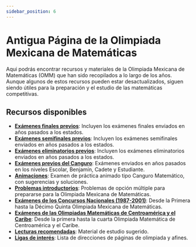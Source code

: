 ```yaml
---
sidebar_position: 6
---
```


# Antigua Página de la Olimpiada Mexicana de Matemáticas

Aqui podrás encontrar recursos y materiales de la Olimpiada Mexicana de Matemáticas (OMM) que han sido recopilados a lo largo de los años. Aunque algunos de estos recursos pueden estar desactualizados, siguen siendo útiles para la preparación y el estudio de las matemáticas competitivas.

## Recursos disponibles

- [**Exámenes finales previos**](https://shi.matmor.unam.mx/omm/recursos/final/previos/): Incluyen los exámenes finales enviados en años pasados a los estados.
- [**Exámenes semifinales previos**](https://shi.matmor.unam.mx/omm/recursos/semifinal/previos/): Incluyen los exámenes semifinales enviados en años pasados a los estados.
- [**Exámenes eliminatorios previos**](https://shi.matmor.unam.mx/omm/recursos/eliminatorio/previos/): Incluyen los exámenes eliminatorios enviados en años pasados a los estados.
- [**Exámenes previos del Canguro**](https://shi.matmor.unam.mx/omm/recursos/canguro/previos/): Exámenes enviados en años pasados en los niveles Escolar, Benjamín, Cadete y Estudiante.
- [**Animaciones**](https://shi.matmor.unam.mx/omm/recursos/canguro/anima/): Examen de práctica animado tipo Canguro Matemático, con sugerencias y soluciones.
- [**Problemas introductorios**](https://shi.matmor.unam.mx/omm/recursos/prob15/index.html): Problemas de opción múltiple para prepararse para la Olimpiada Mexicana de Matemáticas.
- [**Exámenes de los Concursos Nacionales (1987-2001)**](https://shi.matmor.unam.mx/omm/recursos/nacionales/): Desde la Primera hasta la Décimo Quinta Olimpiada Mexicana de Matemáticas.
- [**Exámenes de las Olimpiadas Matemáticas de Centroamérica y el Caribe**](https://shi.matmor.unam.mx/omm/recursos/omcc/examenes.html): Desde la primera hasta la cuarta Olimpiada Matemática de Centroamérica y el Caribe.
- [**Lecturas recomendadas**](https://shi.matmor.unam.mx/omm/recursos/bibliografia.html): Material de estudio sugerido.
- [**Ligas de interés**](https://shi.matmor.unam.mx/omm/recursos/ligas.html): Lista de direcciones de páginas de olimpiada y afines.